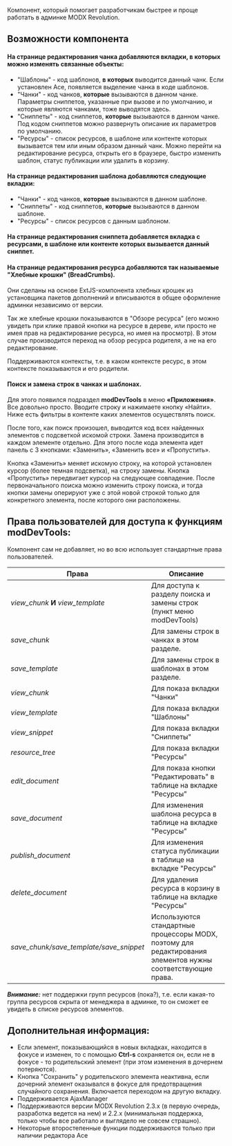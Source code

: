 Компонент, который помогает разработчикам быстрее и проще работать в админке MODX Revolution.

## Возможности компонента

#### На странице редактирования чанка добавляются вкладки, в которых можно изменять связанные объекты:
* "Шаблоны" - код шаблонов, **в которых** выводится данный чанк. Если установлен Ace, появляется выделение чанка в коде шаблонов.
* "Чанки" - код чанков, **которые** вызываются в данном чанке. Параметры сниппетов, указанные при вызове и по умолчанию, и которые являются чанками, тоже выводятся здесь.
* "Сниппеты" - код сниппетов, **которые** вызываются в данном чанке. Под кодом сниппетов можно развернуть описание их параметров по умолчанию.
* "Ресурсы" - список ресурсов, в шаблоне или контенте которых вызывается тем или иным образом данный чанк. Можно перейти на редактирование ресурса, открыть его в браузере, быстро изменить шаблон,  статус публикации или удалить в корзину.

#### На странице редактирования шаблона добавляются следующие вкладки:
* "Чанки" - код чанков, **которые** вызываются в данном шаблоне.
* "Сниппеты" - код сниппетов, **которые** вызываются в данном шаблоне.
* "Ресурсы" - список ресурсов с данным шаблоном.

#### На странице редактирования сниппета добавляется вкладка с ресурсами, в шаблоне или контенте которых вызывается данный сниппет.

#### На странице редактирования ресурса добавляются так называемые "Хлебные крошки" (BreadCrumbs).
Они сделаны на основе ExtJS-компонента хлебных крошек из установщика пакетов дополнений и вписываются в общее оформление админки независимо от версии.

Так же хлебные крошки показываются в "Обзоре ресурса" (его можно увидеть при клике правой кнопки на ресурсе в дереве, или просто не имея прав на редактирование ресурса, но имея на просмотр). В этом случае производится переход на обзор ресурса родителя, а не на его редактирование.

Поддерживаются контексты, т.е. в каком контексте ресурс, в этом контексте показываются и его родители.

#### Поиск и замена строк в чанках и шаблонах.
Для этого появился подраздел **modDevTools** в меню **«Приложения»**. Все довольно просто. Вводите строку и нажимаете кнопку «Найти». Ниже есть фильтры в контенте каких элементов осуществлять поиск.

После того, как поиск произошел, выводится код всех найденных элементов с подсветкой искомой строки. Замена производится в каждом элементе отдельно. Для этого после кода элемента идет панель с 3 кнопками: «Заменить», «Заменить все» и «Пропустить».

Кнопка «Заменить» меняет искомую строку, на которой установлен курсор (более темная подсветка), на строку замены. Кнопка «Пропустить» передвигает курсор на следующее совпадение. После первоначального поиска можно изменить строку поиска, и тогда кнопки замены оперируют уже с этой новой строкой только для конкретного элемента, после которого они расположены.

## Права пользователей для доступа к функциям modDevTools:
Компонент сам не добавляет, но во всю использует стандартные права пользователей.

Права   			| Описание
--------------------|-------------------------------------------------------------------------------
*view_chunk* **И** *view_template*		| Для доступа к разделу поиска и замены строк (пункт меню modDevTools)
*save_chunk*		| Для замены строк в чанках в этом разделе.
*save_template*		| Для замены строк в шаблонах в этом разделе.
*view_chunk*		| Для показа вкладки "Чанки"
*view_template*		| Для показа вкладки "Шаблоны"
*view_snippet*		| Для показа вкладки "Сниппеты"
*resource_tree*  	| Для показа вкладки "Ресурсы"
*edit_document* 	| Для показа кнопки "Редактировать"  в таблице на вкладке "Ресурсы"
*save_document*	    | Для изменения шаблона ресурса в таблице на вкладке "Ресурсы"
*publish_document*  | Для изменения статуса публикации в таблице на вкладке "Ресурсы"
*delete_document*   | Для удаления ресурса в корзину в таблице на вкладке "Ресурсы"
*save_chunk/save_template/save_snippet*   | Используются стандартные процессоры MODX, поэтому для редактирования элементов нужны соответствующие права.

***Внимание:*** нет поддержки групп ресурсов (пока?), т.е. если какая-то группа ресурсов скрыта от менеджера в админке, то он сможет ее увидеть в списке ресурсов элементов.

## Дополнительная информация:

* Если элемент, показывающийся в новых вкладках, находится в фокусе и изменен, то с помощью **Ctrl-s** сохраняется он, если не в фокусе - то родительский элемент (при этом изменения в дочернем потеряются).
* Кнопка "Сохранить" у родительского элемента неактивна, если дочерний элемент оказывался в фокусе для предотвращения случайного сохранения. Включается переходом на другую вкладку.
* Поддерживается AjaxManager
* Поддерживаются версии MODX Revolution 2.3.x (в первую очередь, разработка ведется на нем) и 2.2.x (минимальная поддержка, только чтобы все работало и выглядело не совсем страшно).
* Некоторые второстепенные функции поддерживаются только при наличии редактора Ace